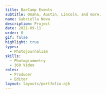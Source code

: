 ```yaml
---
title: BarCamp Events
subtitle: Omaha, Austin, Lincoln, and more.
name: Gabriella Nova
description: Project
date: 2021-09-11
order: 0
gif: false
highlight: true
types:
  - Photojournalism
skills:
  - Photogrammetry
  - 360 Video
roles:
  - Producer
  - Editor
layout: layouts/portfolio.njk
---
```


